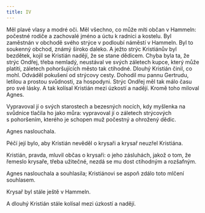 ```yaml
---
title: IV
---
```


  

Měl plavé vlasy a modré oči. Měl všechno, co může míti občan v Hammeln: počestné rodiče a zachovalé jméno a úctu k radnici a kostelu. Byl zaměstnán v obchodě svého strýce v podloubí náměstí v Hammeln. Byl to soukenný obchod, známý široko daleko. A ježto strýc Kristiánův byl bezdětek, kojil se Kristián nadějí, že se stane dědicem. Chyba byla ta, že strýc Ondřej, třeba nemladý, neustával ve svých záletech kupce, který může platiti, záletech pohoršujících město tak ctihodné. Dlouhý Kristián činil, co mohl. Odváděl pokušení od strýcovy cesty. Dohodil mu pannu Gertrudu, letilou a prostou svůdnosti, za hospodyni. Strýc Ondřej měl tak málo času pro své lásky. A tak kolísal Kristián mezi úzkostí a nadějí. Kromě toho miloval Agnes.

Vypravoval jí o svých starostech a bezesných nocích, kdy myšlenka na svůdnice tlačila ho jako můra: vypravoval jí o záletech strýcových s pohoršením, kterého je schopen muž počestný a ohrožený dědic.

Agnes naslouchala.

Péčí její bylo, aby Kristián nevěděl o krysaři a krysař neuzřel Kristiána.

Kristián, pravda, mluvil občas o krysaři: o jeho zásluhách, jakož o tom, že řemeslo krysaře, třeba užitečné, nezdá se mu dost ctihodným a rozšafným.

Agnes naslouchala a souhlasila; Kristiánovi se aspoň zdálo toto mlčení souhlasem.

Krysař byl stále ještě v Hammeln.

A dlouhý Kristián stále kolísal mezi úzkostí a nadějí.
